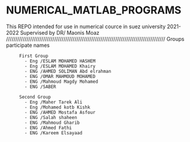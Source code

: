 # NUMERICAL_MATLAB_PROGRAMS
This REPO intended for use in numerical cource in suez university 2021-2022 
Supervised by  DR/ Maonis Moaz
//////////////////////////////////////////////////////////////////////////////////////
 Groups participate names 
       
         First Group
           - Eng /ESLAM MOHAMED HASHEM
           - Eng /ESLAM MOHAMED Khairy
           - ENG /AHMED SOLIMAN Abd elrahman
           - ENG /OMAR MAHMOUD MOHAMED
           - ENG /Mahmoud Magdy Mohamed 
           - ENG /SABER

         Second Group
           - Eng /Maher Tarek Ali
           - Eng /Mohamed kotb Kishk
           - ENG /AHMED Mostafa Asfour
           - ENG /Salah shaheen
           - ENG /Mahmoud Gharib
           - ENG /Ahmed Fathi
           - ENG /Kareem Elsayaad


